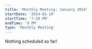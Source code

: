 ```yaml
---
title: 'Monthly Meeting: January 2024'
startDate: '2024-01-19'
startTime: '7:30 PM'
endTime: '9 PM'
type: 'Monthly Meeting'
---
```


Nothing scheduled so far!
